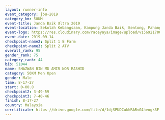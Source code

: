 ```yaml
---
layout: runner-info 
event_category: jbu-2019 
category_km: 50KM 
event-title: Janda Baik Ultra 2019  
event-location: Sekolah Kebangsaan, Kampung Janda Baik, Bentong, Pahang, Malaysia 
event-logo: https://res.cloudinary.com/raceyaya/image/upload/v1569217009/logo/janda-baik_vch1pc.jpg 
event-date: 2019-09-14 
checkpoint-name2: Split 1 E Farm 
checkpoint-name3: Split 2 ATV 
overall_rank: 95
gender_rank: 75
category_rank: 44
bib: 51044
name: SHAZWAN BIN MD AMIR NOR RASHID
category: 50KM Men Open
gender: Male
time: 8-17-27
start: 0-00.0
checkpoint2: 3-49-59
checkpoint3: 7-40-46
finish: 8-17-27
country: Malaysia
cerrtificate: https-//drive.google.com/file/d/1djSPUDCukNRARvG4heogk3F-iwbK0Wp_/view?usp=sharing
---
```

